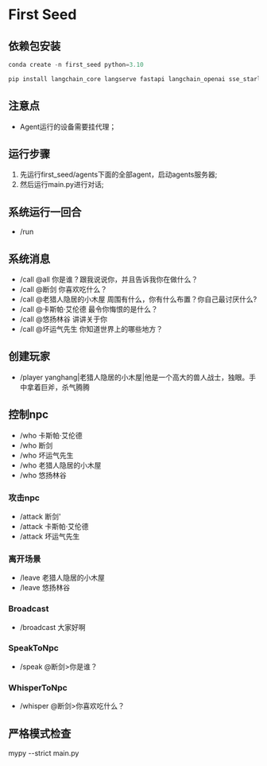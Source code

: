 # First Seed

## 依赖包安装
```python
conda create -n first_seed python=3.10 

pip install langchain_core langserve fastapi langchain_openai sse_starlette faiss-cpu loguru mypy
```

## 注意点
- Agent运行的设备需要挂代理；

## 运行步骤

1. 先运行first_seed/agents下面的全部agent，启动agents服务器;
2. 然后运行main.py进行对话;

## 系统运行一回合
- /run

## 系统消息
- /call @all 你是谁？跟我说说你，并且告诉我你在做什么？
- /call @断剑 你喜欢吃什么？
- /call @老猎人隐居的小木屋 周围有什么，你有什么布置？你自己最讨厌什么?
- /call @卡斯帕·艾伦德 最令你悔恨的是什么？
- /call @悠扬林谷 讲讲关于你
- /call @坏运气先生 你知道世界上的哪些地方？

## 创建玩家
- /player yanghang|老猎人隐居的小木屋|他是一个高大的兽人战士，独眼。手中拿着巨斧，杀气腾腾

## 控制npc
- /who 卡斯帕·艾伦德
- /who 断剑
- /who 坏运气先生
- /who 老猎人隐居的小木屋
- /who 悠扬林谷

### 攻击npc
- /attack 断剑'
- /attack 卡斯帕·艾伦德
- /attack 坏运气先生

### 离开场景
- /leave 老猎人隐居的小木屋
- /leave 悠扬林谷

### Broadcast
- /broadcast 大家好啊

### SpeakToNpc
- /speak @断剑>你是谁？

### WhisperToNpc
- /whisper @断剑>你喜欢吃什么？


## 严格模式检查
mypy --strict main.py
